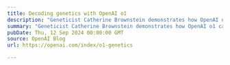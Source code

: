```yaml
---
title: Decoding genetics with OpenAI o1
description: "Geneticist Catherine Brownstein demonstrates how OpenAI o1 can speed up the process of diagnosing rare medical challenges."
summary: "Geneticist Catherine Brownstein demonstrates how OpenAI o1 can speed up the process of diagnosing rare medical challenges."
pubDate: Thu, 12 Sep 2024 00:00:00 GMT
source: OpenAI Blog
url: https://openai.com/index/o1-genetics

---
```


